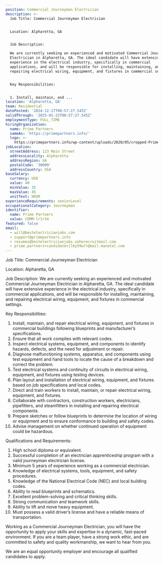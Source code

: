 ```yaml
---
position: Commercial Journeyman Electrician
description: >-
  Job Title: Commercial Journeyman Electrician


  Location: Alpharetta, GA


  Job Description:

  We are currently seeking an experienced and motivated Commercial Journeyman
  Electrician in Alpharetta, GA. The ideal candidate will have extensive
  experience in the electrical industry, specifically in commercial
  applications, and will be responsible for installing, maintaining, and
  repairing electrical wiring, equipment, and fixtures in commercial settings.


  Key Responsibilities:


  1. Install, maintain, and ...
location: 'Alpharetta, GA'
team: Residential
datePosted: '2024-12-17T00:57:27.545Z'
validThrough: '2025-01-22T00:57:27.545Z'
employmentType: FULL_TIME
hiringOrganization:
  name: Prime Partners
  sameAs: 'https://primepartners.info/'
  logo: >-
    https://primepartners.info/wp-content/uploads/2020/05/cropped-Prime-Partners-Logo-NO-BG-1-1.png
jobLocation:
  streetAddress: 123 Main Street
  addressLocality: Alpharetta
  addressRegion: GA
  postalCode: '30009'
  addressCountry: USA
baseSalary:
  currency: USD
  value: 40
  minValue: 35
  maxValue: 45
  unitText: HOUR
experienceRequirements: seniorLevel
occupationalCategory: Journeyman
identifier:
  name: Prime Partners
  value: COMM-lr1rtm
featured: false
email:
  - will@bestelectricianjobs.com
  - support@primepartners.info
  - resumes@bestelectricianjobs.zohorecruitmail.com
  - prime.partners+candidate+jl6y59w7r@mail.manatal.com
---
```




Job Title: Commercial Journeyman Electrician

Location: Alpharetta, GA

Job Description:
We are currently seeking an experienced and motivated Commercial Journeyman Electrician in Alpharetta, GA. The ideal candidate will have extensive experience in the electrical industry, specifically in commercial applications, and will be responsible for installing, maintaining, and repairing electrical wiring, equipment, and fixtures in commercial settings.

Key Responsibilities:

1. Install, maintain, and repair electrical wiring, equipment, and fixtures in commercial buildings following blueprints and manufacturer’s specifications.
2. Ensure that all work complies with relevant codes.
3. Inspect electrical systems, equipment, and components to identify hazards, defects, and the need for adjustment or repair.
4. Diagnose malfunctioning systems, apparatus, and components using test equipment and hand tools to locate the cause of a breakdown and correct the problem.
5. Test electrical systems and continuity of circuits in electrical wiring, equipment, and fixtures using testing devices.
6. Plan layout and installation of electrical wiring, equipment, and fixtures based on job specifications and local codes.
7. Direct and train workers to install, maintain, or repair electrical wiring, equipment, and fixtures.
8. Collaborate with contractors, construction workers, electricians, pipefitters, and steamfitters in installing and repairing electrical components.
9. Prepare sketches or follow blueprints to determine the location of wiring or equipment and to ensure conformance to building and safety codes.
10. Advise management on whether continued operation of equipment could be hazardous.

Qualifications and Requirements:

1. High school diploma or equivalent.
2. Successful completion of an electrician apprenticeship program with a valid journeyman electrician license.
3. Minimum 5 years of experience working as a commercial electrician.
4. Knowledge of electrical systems, tools, equipment, and safety procedures.
5. Knowledge of the National Electrical Code (NEC) and local building codes.
6. Ability to read blueprints and schematics.
7. Excellent problem-solving and critical thinking skills.
8. Strong communication and teamwork skills.
9. Ability to lift and move heavy equipment.
10. Must possess a valid driver’s license and have a reliable means of transportation.

Working as a Commercial Journeyman Electrician, you will have the opportunity to apply your skills and expertise in a dynamic, fast-paced environment. If you are a team player, have a strong work ethic, and are committed to safety and quality workmanship, we want to hear from you. 

We are an equal opportunity employer and encourage all qualified candidates to apply.
